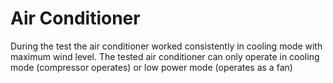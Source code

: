 # Air Conditioner

During the test the air conditioner worked consistently in cooling mode with maximum wind level. The tested air conditioner can only operate in cooling mode (compressor operates) or low power mode (operates as a fan)
